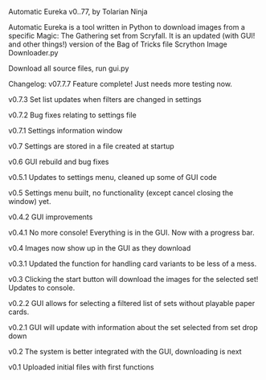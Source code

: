 Automatic Eureka v0..77, by Tolarian Ninja

Automatic Eureka is a tool written in Python to download images from a specific Magic: The Gathering set from Scryfall.
It is an updated (with GUI! and other things!) version of the Bag of Tricks file Scrython Image Downloader.py

Download all source files, run gui.py

Changelog:
v07.7.7
Feature complete!  Just needs more testing now.

v0.7.3
Set list updates when filters are changed in settings

v0.7.2
Bug fixes relating to settings file

v0.7.1
Settings information window

v0.7
Settings are stored in a file created at startup

v0.6
GUI rebuild and bug fixes

v0.5.1
Updates to settings menu, cleaned up some of GUI code

v0.5
Settings menu built, no functionality (except cancel closing the window) yet.

v0.4.2
GUI improvements

v0.4.1
No more console!  Everything is in the GUI.  Now with a progress bar.

v0.4
Images now show up in the GUI as they download

v0.3.1
Updated the function for handling card variants to be less of a mess.

v0.3
Clicking the start button will download the images for the selected set!  Updates to console.

v0.2.2
GUI allows for selecting a filtered list of sets without playable paper cards.

v0.2.1
GUI will update with information about the set selected from set drop down

v0.2
The system is better integrated with the GUI, downloading is next

v0.1
Uploaded initial files with first functions
